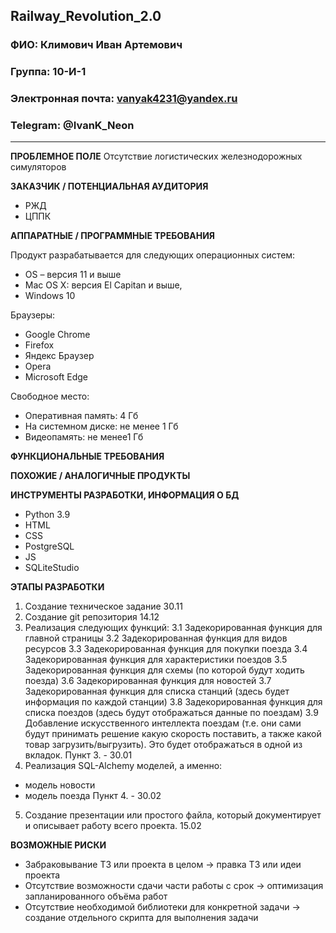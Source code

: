 ## Railway_Revolution_2.0

### ФИО: Климович Иван Артемович
### Группа: 10-И-1
### Электронная почта: vanyak4231@yandex.ru
### Telegram: @IvanK_Neon
---

**ПРОБЛЕМНОЕ ПОЛЕ**
    Отсутствие логистических железнодорожных симуляторов

**ЗАКАЗЧИК / ПОТЕНЦИАЛЬНАЯ АУДИТОРИЯ**
- РЖД
- ЦППК

**АППАРАТНЫЕ / ПРОГРАММНЫЕ ТРЕБОВАНИЯ** 

Продукт разрабатывается для следующих операционных систем:
* OS – версия 11 и выше 
* Mac OS X: версия El Capitan и выше,
* Windows 10

Браузеры:
- Google Chrome
- Firefox
- Яндекс Браузер
- Opera
- Microsoft Edge

Свободное место:
- Оперативная память: 4 Гб
- На системном диске: не менее 1 Гб
- Видеопамять: не менее1 Гб

**ФУНКЦИОНАЛЬНЫЕ ТРЕБОВАНИЯ**

**ПОХОЖИЕ / АНАЛОГИЧНЫЕ ПРОДУКТЫ**

**ИНСТРУМЕНТЫ РАЗРАБОТКИ, ИНФОРМАЦИЯ О БД**
* Python 3.9
*	HTML
*	CSS
*	PostgreSQL
*	JS
*	SQLiteStudio

**ЭТАПЫ РАЗРАБОТКИ**

1. Создание техническое задание 30.11
2. Создание git репозитория 14.12
3. Реализация следующих функций:
3.1 Задекорированная функция для главной страницы
3.2 Задекорированная функция для видов ресурсов
3.3 Задекорированная функция для покупки поезда
3.4 Задекорированная функция для характеристики поездов
3.5 Задекорированная функция для схемы (по которой будут ходить поезда)
3.6 Задекорированная функция для новостей
3.7 Задекорированная функция для списка станций (здесь будет информация по каждой станции)
3.8 Задекорированная функция для списка поездов (здесь будут отображаться данные по поездам)
3.9 Добавление искусственного интеллекта поездам (т.е. они сами будут принимать решение какую скорость поставить, а также какой товар загрузить/выгрузить). Это будет отображаться в одной из вкладок.
Пункт 3. - 30.01
4. Реализация SQL-Alchemy моделей, а именно:
- модель новости
- модель поезда
Пункт 4. - 30.02
5. Создание презентации или простого файла, который документирует и описывает работу всего проекта. 15.02

**ВОЗМОЖНЫЕ РИСКИ**
- Забраковывание ТЗ или проекта в целом -> правка ТЗ или идеи проекта
- Отсутствие возможности сдачи части работы с срок -> оптимизация запланированного объёма работ
- Отсутствие необходимой библиотеки для конкретной задачи -> создание отдельного скрипта для выполнения задачи
